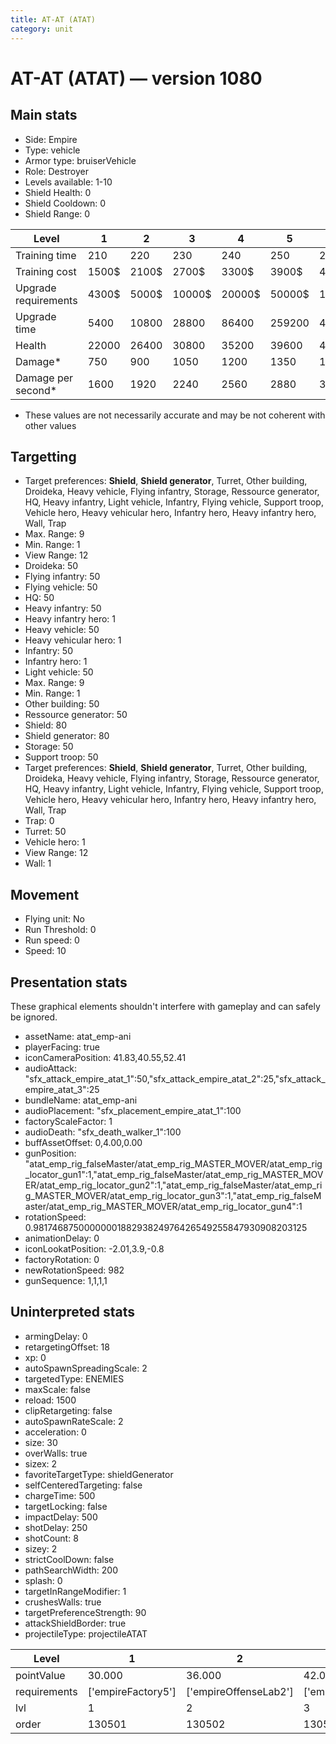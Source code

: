 ```yaml
---
title: AT-AT (ATAT)
category: unit
---
```


# AT-AT (ATAT) — version 1080

## Main stats

  * Side: Empire
  * Type: vehicle
  * Armor type: bruiserVehicle
  * Role: Destroyer
  * Levels available: 1-10
  * Shield Health: 0
  * Shield Cooldown: 0
  * Shield Range: 0

|Level               |1    |2    |3     |4     |5     |6      |7      |8      |9       |10      |
|--------------------|-----|-----|------|------|------|-------|-------|-------|--------|--------|
|Training time       |210  |220  |230   |240   |250   |260    |270    |400    |430     |460     |
|Training cost       |1500$|2100$|2700$ |3300$ |3900$ |4500$  |5100$  |6000$  |6300$   |6900$   |
|Upgrade requirements|4300$|5000$|10000$|20000$|50000$|135000$|225000$|450000$|1500000$|2500000$|
|Upgrade time        |5400 |10800|28800 |86400 |259200|432000 |604800 |864000 |1209600 |1209600 |
|Health              |22000|26400|30800 |35200 |39600 |44000  |48400  |52800  |57200   |66000   |
|Damage*             |750  |900  |1050  |1200  |1350  |1500   |1650   |1800   |1950    |2250    |
|Damage per second*  |1600 |1920 |2240  |2560  |2880  |3200   |3520   |3840   |4160    |4800    |

* These values are not necessarily accurate and may be not coherent with other values

## Targetting

  * Target preferences: **Shield**, **Shield generator**, Turret, Other building, Droideka, Heavy vehicle, Flying infantry, Storage, Ressource generator, HQ, Heavy infantry, Light vehicle, Infantry, Flying vehicle, Support troop, Vehicle hero, Heavy vehicular hero, Infantry hero, Heavy infantry hero, Wall, Trap
  * Max. Range: 9
  * Min. Range: 1
  * View Range: 12
  * Droideka: 50
  * Flying infantry: 50
  * Flying vehicle: 50
  * HQ: 50
  * Heavy infantry: 50
  * Heavy infantry hero: 1
  * Heavy vehicle: 50
  * Heavy vehicular hero: 1
  * Infantry: 50
  * Infantry hero: 1
  * Light vehicle: 50
  * Max. Range: 9
  * Min. Range: 1
  * Other building: 50
  * Ressource generator: 50
  * Shield: 80
  * Shield generator: 80
  * Storage: 50
  * Support troop: 50
  * Target preferences: **Shield**, **Shield generator**, Turret, Other building, Droideka, Heavy vehicle, Flying infantry, Storage, Ressource generator, HQ, Heavy infantry, Light vehicle, Infantry, Flying vehicle, Support troop, Vehicle hero, Heavy vehicular hero, Infantry hero, Heavy infantry hero, Wall, Trap
  * Trap: 0
  * Turret: 50
  * Vehicle hero: 1
  * View Range: 12
  * Wall: 1

## Movement

  * Flying unit: No
  * Run Threshold: 0
  * Run speed: 0
  * Speed: 10

## Presentation stats

These graphical elements shouldn't interfere with gameplay and can safely be ignored.

  * assetName: atat_emp-ani
  * playerFacing: true
  * iconCameraPosition: 41.83,40.55,52.41
  * audioAttack: "sfx_attack_empire_atat_1":50,"sfx_attack_empire_atat_2":25,"sfx_attack_empire_atat_3":25
  * bundleName: atat_emp-ani
  * audioPlacement: "sfx_placement_empire_atat_1":100
  * factoryScaleFactor: 1
  * audioDeath: "sfx_death_walker_1":100
  * buffAssetOffset: 0,4.00,0.00
  * gunPosition: "atat_emp_rig_falseMaster/atat_emp_rig_MASTER_MOVER/atat_emp_rig_locator_gun1":1,"atat_emp_rig_falseMaster/atat_emp_rig_MASTER_MOVER/atat_emp_rig_locator_gun2":1,"atat_emp_rig_falseMaster/atat_emp_rig_MASTER_MOVER/atat_emp_rig_locator_gun3":1,"atat_emp_rig_falseMaster/atat_emp_rig_MASTER_MOVER/atat_emp_rig_locator_gun4":1
  * rotationSpeed: 0.9817468750000000188293824976426549255847930908203125
  * animationDelay: 0
  * iconLookatPosition: -2.01,3.9,-0.8
  * factoryRotation: 0
  * newRotationSpeed: 982
  * gunSequence: 1,1,1,1

## Uninterpreted stats

  * armingDelay: 0
  * retargetingOffset: 18
  * xp: 0
  * autoSpawnSpreadingScale: 2
  * targetedType: ENEMIES
  * maxScale: false
  * reload: 1500
  * clipRetargeting: false
  * autoSpawnRateScale: 2
  * acceleration: 0
  * size: 30
  * overWalls: true
  * sizex: 2
  * favoriteTargetType: shieldGenerator
  * selfCenteredTargeting: false
  * chargeTime: 500
  * targetLocking: false
  * impactDelay: 500
  * shotDelay: 250
  * shotCount: 8
  * sizey: 2
  * strictCoolDown: false
  * pathSearchWidth: 200
  * splash: 0
  * targetInRangeModifier: 1
  * crushesWalls: true
  * targetPreferenceStrength: 90
  * attackShieldBorder: true
  * projectileType: projectileATAT

|Level       |1                 |2                    |3                    |4                    |5                    |6                    |7                    |8                    |9                    |10                    |
|------------|------------------|---------------------|---------------------|---------------------|---------------------|---------------------|---------------------|---------------------|---------------------|----------------------|
|pointValue  |30.000            |36.000               |42.000               |48.000               |54.000               |60.000               |66.000               |72.000               |78.000               |90.000                |
|requirements|['empireFactory5']|['empireOffenseLab2']|['empireOffenseLab3']|['empireOffenseLab4']|['empireOffenseLab5']|['empireOffenseLab6']|['empireOffenseLab7']|['empireOffenseLab8']|['empireOffenseLab9']|['empireOffenseLab10']|
|lvl         |1                 |2                    |3                    |4                    |5                    |6                    |7                    |8                    |9                    |10                    |
|order       |130501            |130502               |130503               |130504               |130505               |130506               |130507               |130508               |130509               |130510                |

